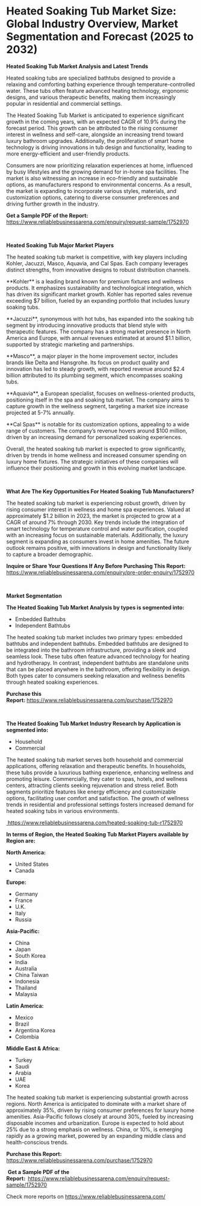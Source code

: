 <p><h1>Heated Soaking Tub Market Size: Global Industry Overview, Market Segmentation and Forecast (2025 to 2032)</h1></p><p><strong>Heated Soaking Tub Market Analysis and Latest Trends</strong></p>
<p><p>Heated soaking tubs are specialized bathtubs designed to provide a relaxing and comforting bathing experience through temperature-controlled water. These tubs often feature advanced heating technology, ergonomic designs, and various therapeutic benefits, making them increasingly popular in residential and commercial settings.</p><p>The Heated Soaking Tub Market is anticipated to experience significant growth in the coming years, with an expected CAGR of 10.9% during the forecast period. This growth can be attributed to the rising consumer interest in wellness and self-care, alongside an increasing trend toward luxury bathroom upgrades. Additionally, the proliferation of smart home technology is driving innovations in tub design and functionality, leading to more energy-efficient and user-friendly products.</p><p>Consumers are now prioritizing relaxation experiences at home, influenced by busy lifestyles and the growing demand for in-home spa facilities. The market is also witnessing an increase in eco-friendly and sustainable options, as manufacturers respond to environmental concerns. As a result, the market is expanding to incorporate various styles, materials, and customization options, catering to diverse consumer preferences and driving further growth in the industry.</p></p>
<p><strong>Get a Sample PDF of the Report:&nbsp;</strong> <a href="https://www.reliablebusinessarena.com/enquiry/request-sample/1752970?utm_campaign=2231&utm_medium=2&utm_source=Github&utm_content=ia&utm_term=08022025&utm_id=heated-soaking-tub">https://www.reliablebusinessarena.com/enquiry/request-sample/1752970</a></p>
<p>&nbsp;</p>
<p><strong>Heated Soaking Tub Major Market Players</strong></p>
<p><p>The heated soaking tub market is competitive, with key players including Kohler, Jacuzzi, Masco, Aquavia, and Cal Spas. Each company leverages distinct strengths, from innovative designs to robust distribution channels.</p><p>**Kohler** is a leading brand known for premium fixtures and wellness products. It emphasizes sustainability and technological integration, which has driven its significant market growth. Kohler has reported sales revenue exceeding $7 billion, fueled by an expanding portfolio that includes luxury soaking tubs.</p><p>**Jacuzzi**, synonymous with hot tubs, has expanded into the soaking tub segment by introducing innovative products that blend style with therapeutic features. The company has a strong market presence in North America and Europe, with annual revenues estimated at around $1.1 billion, supported by strategic marketing and partnerships.</p><p>**Masco**, a major player in the home improvement sector, includes brands like Delta and Hansgrohe. Its focus on product quality and innovation has led to steady growth, with reported revenue around $2.4 billion attributed to its plumbing segment, which encompasses soaking tubs.</p><p>**Aquavia**, a European specialist, focuses on wellness-oriented products, positioning itself in the spa and soaking tub market. The company aims to capture growth in the wellness segment, targeting a market size increase projected at 5-7% annually.</p><p>**Cal Spas** is notable for its customization options, appealing to a wide range of customers. The company’s revenue hovers around $100 million, driven by an increasing demand for personalized soaking experiences.</p><p>Overall, the heated soaking tub market is expected to grow significantly, driven by trends in home wellness and increased consumer spending on luxury home fixtures. The strategic initiatives of these companies will influence their positioning and growth in this evolving market landscape.</p></p>
<p>&nbsp;</p>
<p><strong>What Are The Key Opportunities For Heated Soaking Tub Manufacturers?</strong></p>
<p><p>The heated soaking tub market is experiencing robust growth, driven by rising consumer interest in wellness and home spa experiences. Valued at approximately $1.2 billion in 2023, the market is projected to grow at a CAGR of around 7% through 2030. Key trends include the integration of smart technology for temperature control and water purification, coupled with an increasing focus on sustainable materials. Additionally, the luxury segment is expanding as consumers invest in home amenities. The future outlook remains positive, with innovations in design and functionality likely to capture a broader demographic.</p></p>
<p><strong>Inquire or Share Your Questions If Any Before Purchasing This Report:</strong> <a href="https://www.reliablebusinessarena.com/enquiry/pre-order-enquiry/1752970?utm_campaign=2231&utm_medium=2&utm_source=Github&utm_content=ia&utm_term=08022025&utm_id=heated-soaking-tub">https://www.reliablebusinessarena.com/enquiry/pre-order-enquiry/1752970</a></p>
<p>&nbsp;</p>
<p><strong>Market Segmentation</strong></p>
<p><strong>The Heated Soaking Tub Market Analysis by types is segmented into:</strong></p>
<p><ul><li>Embedded Bathtubs</li><li>Independent Bathtubs</li></ul></p>
<p><p>The heated soaking tub market includes two primary types: embedded bathtubs and independent bathtubs. Embedded bathtubs are designed to be integrated into the bathroom infrastructure, providing a sleek and seamless look. These tubs often feature advanced technology for heating and hydrotherapy. In contrast, independent bathtubs are standalone units that can be placed anywhere in the bathroom, offering flexibility in design. Both types cater to consumers seeking relaxation and wellness benefits through heated soaking experiences.</p></p>
<p><strong>Purchase this Report:&nbsp;</strong><a href="https://www.reliablebusinessarena.com/purchase/1752970?utm_campaign=2231&utm_medium=2&utm_source=Github&utm_content=ia&utm_term=08022025&utm_id=heated-soaking-tub">https://www.reliablebusinessarena.com/purchase/1752970</a></p>
<p>&nbsp;</p>
<p><strong>The Heated Soaking Tub Market Industry Research by Application is segmented into:</strong></p>
<p><ul><li>Household</li><li>Commercial</li></ul></p>
<p><p>The heated soaking tub market serves both household and commercial applications, offering relaxation and therapeutic benefits. In households, these tubs provide a luxurious bathing experience, enhancing wellness and promoting leisure. Commercially, they cater to spas, hotels, and wellness centers, attracting clients seeking rejuvenation and stress relief. Both segments prioritize features like energy efficiency and customizable options, facilitating user comfort and satisfaction. The growth of wellness trends in residential and professional settings fosters increased demand for heated soaking tubs in various environments.</p></p>
<p><a href="https://www.reliablebusinessarena.com/heated-soaking-tub-r1752970?utm_campaign=2231&utm_medium=2&utm_source=Github&utm_content=ia&utm_term=08022025&utm_id=heated-soaking-tub">&nbsp;https://www.reliablebusinessarena.com/heated-soaking-tub-r1752970</a></p>
<p><strong>In terms of Region, the Heated Soaking Tub Market Players available by Region are:</strong></p>
<p>
    <p> <strong> North America: </strong>
        <ul>
            <li>United States</li>
            <li>Canada</li>
        </ul>
        </p> 
    <p> <strong> Europe: </strong>
        <ul>
            <li>Germany</li>
            <li>France</li>
            <li>U.K.</li>
            <li>Italy</li>
            <li>Russia</li>
        </ul>
        </p> 
    <p> <strong> Asia-Pacific: </strong>
        <ul>
            <li>China</li>
            <li>Japan</li>
            <li>South Korea</li>
            <li>India</li>
            <li>Australia</li>
            <li>China Taiwan</li>
            <li>Indonesia</li>
            <li>Thailand</li>
            <li>Malaysia</li>
        </ul>
        </p> 
    <p> <strong> Latin America: </strong>
        <ul>
            <li>Mexico</li>
            <li>Brazil</li>
            <li>Argentina Korea</li>
            <li>Colombia</li>
        </ul>
        </p> 
    <p> <strong> Middle East & Africa: </strong>
        <ul>
            <li>Turkey</li>
            <li>Saudi</li>
            <li>Arabia</li>
            <li>UAE</li>
            <li>Korea</li>
        </ul>
    </p>
    </p>
<p><p>The heated soaking tub market is experiencing substantial growth across regions. North America is anticipated to dominate with a market share of approximately 35%, driven by rising consumer preferences for luxury home amenities. Asia-Pacific follows closely at around 30%, fueled by increasing disposable incomes and urbanization. Europe is expected to hold about 25% due to a strong emphasis on wellness. China, or 10%, is emerging rapidly as a growing market, powered by an expanding middle class and health-conscious trends.</p></p>
<p><strong>Purchase this Report: </strong><a href="https://www.reliablebusinessarena.com/purchase/1752970?utm_campaign=2231&utm_medium=2&utm_source=Github&utm_content=ia&utm_term=08022025&utm_id=heated-soaking-tub">https://www.reliablebusinessarena.com/purchase/1752970</a></p>
<p>&nbsp;<strong>Get a Sample PDF of the Report:&nbsp;&nbsp;</strong><a href="https://www.reliablebusinessarena.com/enquiry/request-sample/1752970?utm_campaign=2231&utm_medium=2&utm_source=Github&utm_content=ia&utm_term=08022025&utm_id=heated-soaking-tub">https://www.reliablebusinessarena.com/enquiry/request-sample/1752970</a></p>
<p><strong></strong></p>
<p>Check more reports on <a href="https://www.reliablebusinessarena.com/?utm_campaign=2231&utm_medium=2&utm_source=Github&utm_content=ia&utm_term=08022025&utm_id=heated-soaking-tub">https://www.reliablebusinessarena.com/</a></p>
